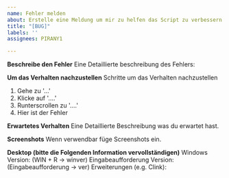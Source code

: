 ```yaml
---
name: Fehler melden
about: Erstelle eine Meldung um mir zu helfen das Script zu verbessern
title: "[BUG]"
labels: ''
assignees: PIRANY1

---
```


**Beschreibe den Fehler**
Eine Detaillierte beschreibung des Fehlers:

**Um das Verhalten nachzustellen**
Schritte um das Verhalten nachzustellen
1. Gehe zu '...'
2. Klicke auf '....'
3. Runterscrollen zu '....'
4. Hier ist der Fehler

**Erwartetes Verhalten**
Eine Detaillierte Beschreibung was du erwartet hast.

**Screenshots**
Wenn verwendbar füge Screenshots ein.

**Desktop (bitte die Folgenden Information vervollständigen)**
Windows Version: (WIN + R -> winver)
Eingabeaufforderung Version: (Eingabeaufforderung -> ver)
Erweiterungen (e.g. Clink):
